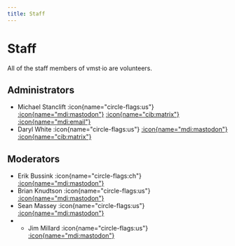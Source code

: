 ```yaml
---
title: Staff
---
```


# Staff

All of the staff members of vmst·io are volunteers.

## Administrators

* Michael Stanclift :icon{name="circle-flags:us"} [:icon{name="mdi:mastodon"}](https://vmst.io/@vmstan) [:icon{name="cib:matrix"}](https://matrix.to/#/@vmstan:matrix.org) [:icon{name="mdi:email"}](mailto:mx@vmstan.com)
* Daryl White :icon{name="circle-flags:us"} [:icon{name="mdi:mastodon"}](https://vmst.io/@djwfyi) [:icon{name="cib:matrix"}](https://matrix.to/#/@djwfyi:matrix.org)

## Moderators

* Erik Bussink :icon{name="circle-flags:ch"} [:icon{name="mdi:mastodon"}](https://vmst.io/@ErikBussink)
* Brian Knudtson :icon{name="circle-flags:us"} [:icon{name="mdi:mastodon"}](https://vmst.io/@bknudtson)
* Sean Massey :icon{name="circle-flags:us"} [:icon{name="mdi:mastodon"}](https://vmst.io/@seanpmassey)
* * Jim Millard :icon{name="circle-flags:us"} [:icon{name="mdi:mastodon"}](https://vmst.io/@millardjk)

<a rel="me" href="https://vmst.io/@vmstan"></a>
<a rel="me" href="https://vmst.io/@djwfyi"></a>
<a rel="me" href="https://vmst.io/@ErikBussink"></a>
<a rel="me" href="https://vmst.io/@bknudtson"></a>
<a rel="me" href="https://vmst.io/@seanpmassey"></a>
<a rel="me" href="https://vmst.io/@millardjk"></a>